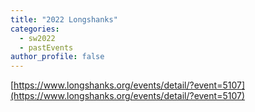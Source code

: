 ```yaml
---
title: "2022 Longshanks"
categories:
  - sw2022
  - pastEvents
author_profile: false
---
```

[https://www.longshanks.org/events/detail/?event=5107](https://www.longshanks.org/events/detail/?event=5107)
